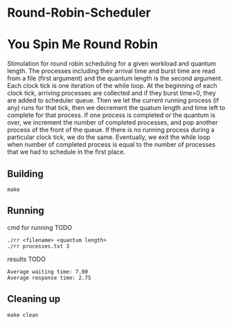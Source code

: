 # Round-Robin-Scheduler
# You Spin Me Round Robin

Stimulation for round robin scheduling for a given workload and quantum
length. The processes including their arrival time and burst time are read from a file (first argument) and the quantum length is the second argument. Each clock tick is one iteration of the while loop. At the beginning of each clock tick, arriving processes are collected and if they burst time>0, they are added to scheduler queue. Then we let the current running process (if any) runs for that tick, then we decrement the quatum length and time left to complete for that process. If one process is completed or the quantum is over, we increment the number of completed processes, and pop another process of the front of the queue. If there is no running process during a particular clock tick, we do the same. Eventually, we exit the while loop when number of completed process is equal to the number of processes that we had to schedule in the first place.

## Building

```shell
make
```

## Running

cmd for running TODO
```shell
./rr <filename> <quantum length>
./rr processes.txt 3
```

results TODO
```shell
Average waiting time: 7.00
Average response time: 2.75

```

## Cleaning up

```shell
make clean
```
